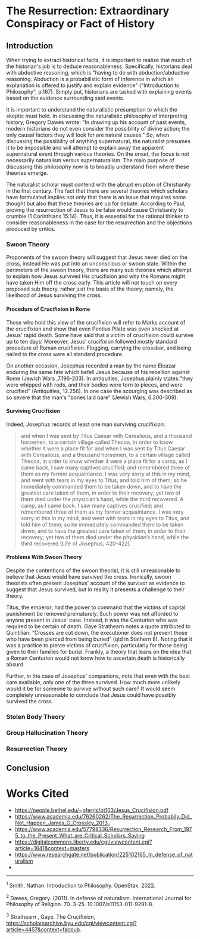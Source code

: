 # The Resurrection: Extraordinary Conspiracy or Fact of History

## Introduction 

When trying to extract historical facts, it is important to realize that much of the historian's
job is to deduce reasonableness. Specifically, historians deal with abductive reasoning, which is
"having to do with abduction/abductive reasoning. Abduction is a probabilistic form of inference
in which an explanation is offered to justify and explain evidence" ("Introduction to Philosophy",
p.167). Simply put, historians are tasked with explaining events based on the evidence surrounding
said events.

It is important to understand the naturalistic presumption to which the skeptic must hold. In
discussing the naturalistic philosophy of interpreting history, Gregory Dawes wrote: "In drawing
up his account of past events, modern historians do not even consider the possibility of divine
action; the only causal factors they will look for are natural causes." So, when discussing the
possibility of anything supernatural, the naturalist presumes it to be impossible and will attempt
to explain away the apparent supernatural event through various theories. On the onset, the focus is
not necessarily naturalism versus supernaturalism. The main purpose of discussing this philosophy
now is to broadly understand from where these theories emerge.

The naturalist scholar must contend with the abrupt eruption of Christianity in the first century.
The fact that there are several theories which scholars have formulated implies not only that
there is an issue that requires some thought but also that these theories are up for debate.
According to Paul, proving the resurrection of Jesus to be false would cause Christianity to
crumble (1 Corinthians 15:14). Thus, it is essential for the rational thinker to consider reasonableness
in the case for the resurrection and the objections produced by critics.

### Swoon Theory

Proponents of the swoon theory will suggest that Jesus never died on the cross, instead He was put
into an unconscious or swoon state. Within the perimeters of the swoon theory, there are many
sub theories which attempt to explain how Jesus survived His crucifixion and why the Romans might
have taken Him off the cross early. This article will not touch on every proposed sub theory, rather
just the basis of the theory; namely, the likelihood of Jesus surviving the cross.

#### Procedure of Crucifixion in Rome

Those who hold this view of the crucifixion will refer to Marks account of the crucifixion and show
that even Pontius Pilate was even shocked at Jesus' rapid death. Some have said that a victim of
crucifixion could survive up to ten days! Moreover, Jesus' crucifixion followed mostly standard
procedure of Roman crucifixion. Flogging, carrying the crossbar, and being nailed to the cross were
all standard procedure.

On another occasion, Josephus recorded a man by the name Eleazar enduring the same fate which befell
Jesus because of his rebellion against Rome (Jewish Wars ,7.196-203). In antiquities, Josephus
plainly states:"they were whipped with rods, and their bodies were torn to pieces, and were crucified"
(Antiquities, 12.256). In one case the scourging was described as so severe that the man's "bones
laid bare" (Jewish Wars, 6.300-309). 

#### Surviving Crucifixion

Indeed, Josephus records at least one man surviving crucifixion:

> and when I was sent by Titus Caesar with Cerealious, and a thousand horsemen, to a certain
village called Thecoa, in order to know whether it were a place fit for and when I was sent by Titus
Caesar with Cerealious, and a thousand horsemen, to a certain village called Thecoa, in order to
know whether it were a place fit for a camp, as I came back, I saw many captives crucified; and
remembered three of them as my former acquaintance. I was very sorry at this in my mind, and went
with tears in my eyes to Titus, and told him of them; so he immediately commanded them to be taken
down, and to have the greatest care taken of them, in order to their recovery; yet two of them died
under the physician’s hand, while the third recovered. A camp, as I came back, I saw many captives
crucified; and remembered three of them as my former acquaintance. I was very sorry at this in my
mind, and went with tears in my eyes to Titus, and told him of them; so he immediately commanded
them to be taken down, and to have the greatest care taken of them, in order to their recovery; yet
two of them died under the physician’s hand, while the third recovered (Life of Josephus, 420-422).

#### Problems With Swoon Theory

Despite the contentions of the swoon theorist, it is still unreasonable to believe that Jesus would
have survived the cross. Ironically, swoon theorists often present Josephus' account of the survivor
as evidence to suggest that Jesus survived, but in reality it presents a challenge to their theory.

Titus, the emperor; had the power to command that the victims of capital punishment be removed
prematurely. Such power was not afforded to anyone present in Jesus' case. Instead, it was the
Centurion who was required to be certain of death. Gaye Strathearn notes a quote attributed to
Quintilian: “Crosses are cut down, the executioner does not prevent those who have been pierced from
being buried” (qtd in Stathern 8). Noting that it was a practice to pierce victims of
crucifixion, particularly for those being given to their families for burial. Frankly, a theory that
leans on the idea that a Roman Centurion would not know how to ascertain death is historically
absurd.

Further, in the case of Josephus' companions, note that even with the best care available, only
one of the three survived. How much more unlikely would it be for someone to survive without such care?
It would seem completely unreasonable to conclude that Jesus could have possibly survived the cross.

### Stolen Body Theory



### Group Hallucination Theory

### Resurrection Theory

## Conclusion


# Works Cited

- https://people.bethel.edu/~pferris/ot103/Jesus_Crucifixion.pdf
- https://www.academia.edu/76260262/The_Resurrection_Probabily_Did_Not_Happen_James_G_Crossley_2013_
- https://www.academia.edu/57798336/Resurrection_Research_From_1975_to_the_Present_What_are_Critical_Scholars_Saying
- https://digitalcommons.liberty.edu/cgi/viewcontent.cgi?article=1841&context=masters
- https://www.researchgate.net/publication/225102165_In_defense_of_naturalism
- 
---

<sup>1</sup> Smith, Nathan. Introduction to Philosophy. OpenStax, 2022.

<sup>2</sup> Dawes, Gregory. (2011). In defense of naturalism. International Journal for
Philosophy of Religion. 70. 3-25. 10.1007/s11153-011-9291-8.

<sup>3</sup> Strathearn , Gaye. The Crucifixion,
https://scholarsarchive.byu.edu/cgi/viewcontent.cgi?article=4457&context=facpub.


